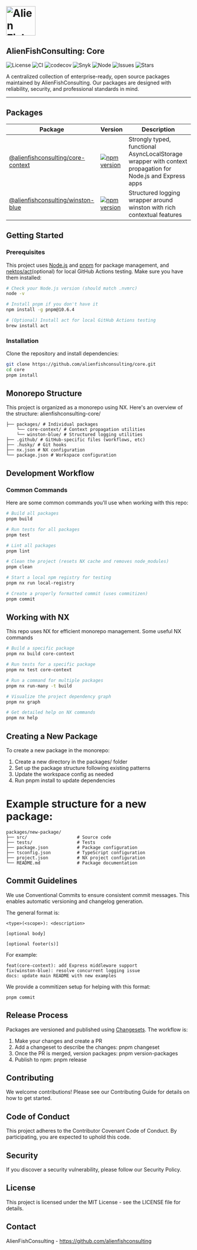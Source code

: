 # <img src="https://images2.imgbox.com/d0/fe/1YGgwXjt_o.png" width="80" alt="Alien Fish Logo"> 
## AlienFishConsulting: Core

![License](https://img.shields.io/badge/license-MIT-blue.svg)
![CI](https://github.com/alienfish-consulting/core/actions/workflows/ci.yml/badge.svg?branch=development)
![codecov](https://codecov.io/gh/alienfish-consulting/core/branch/main/graph/badge.svg)
![Snyk](https://snyk.io/test/github/alienfishconsulting/core/badge.svg)
![Node](https://img.shields.io/badge/node-%3E%3D18.0.0-brightgreen.svg)
![Issues](https://img.shields.io/github/issues/alienfish-consulting/core)
![Stars](https://img.shields.io/github/stars/alienfish-consulting/core?style=social)


A centralized collection of enterprise-ready, open source packages maintained by AlienFishConsulting. Our packages are designed with reliability, security, and professional standards in mind.

---

## Packages

| Package | Version | Description |
|---------|---------|-------------|
| [@alienfishconsulting/core-context](./packages/core-context) | [![npm version](https://img.shields.io/npm/v/@alienfishconsulting/core-context.svg)](https://www.npmjs.com/package/@alienfishconsulting/core-context) | Strongly typed, functional AsyncLocalStorage wrapper with context propagation for Node.js and Express apps |
| [@alienfishconsulting/winston-blue](./packages/winston-blue) | [![npm version](https://img.shields.io/npm/v/@alienfishconsulting/winston-blue.svg)](https://www.npmjs.com/package/@alienfishconsulting/winston-blue) | Structured logging wrapper around winston with rich contextual features |

## Getting Started

### Prerequisites

This project uses [Node.js](https://nodejs.org/) and [pnpm](https://pnpm.io/) for package management, and [nektos/act](https://github.com/nektos/act)(optional) for local GitHub Actions testing. Make sure you have them installed:

```bash
# Check your Node.js version (should match .nvmrc)
node -v

# Install pnpm if you don't have it
npm install -g pnpm@10.6.4

# (Optional) Install act for local GitHub Actions testing
brew install act
```

### Installation

Clone the repository and install dependencies:

```bash
git clone https://github.com/alienfishconsulting/core.git
cd core
pnpm install
```

## Monorepo Structure

This project is organized as a monorepo using NX. Here's an overview of the structure:
alienfishconsulting-core/ 

```
├── packages/ # Individual packages 
    └── core-context/ # Context propagation utilities 
    └── winston-blue/ # Structured logging utilities 
├── .github/ # GitHub-specific files (workflows, etc) 
├── .husky/ # Git hooks 
├── nx.json # NX configuration 
└── package.json # Workspace configuration
```


## Development Workflow

### Common Commands

Here are some common commands you'll use when working with this repo:

```bash
# Build all packages
pnpm build

# Run tests for all packages
pnpm test

# Lint all packages
pnpm lint

# Clean the project (resets NX cache and removes node_modules)
pnpm clean

# Start a local npm registry for testing
pnpm nx run local-registry

# Create a properly formatted commit (uses commitizen)
pnpm commit
```

## Working with NX

This repo uses NX for efficient monorepo management. Some useful NX commands

```bash 
# Build a specific package
pnpm nx build core-context

# Run tests for a specific package
pnpm nx test core-context

# Run a command for multiple packages
pnpm nx run-many -t build

# Visualize the project dependency graph
pnpm nx graph

# Get detailed help on NX commands
pnpm nx help
```

## Creating a New Package
To create a new package in the monorepo:

1. Create a new directory in the packages/ folder
2. Set up the package structure following existing patterns
3. Update the workspace config as needed
4. Run pnpm install to update dependencies 

# Example structure for a new package:
```
packages/new-package/
├── src/                   # Source code
├── tests/                 # Tests
├── package.json           # Package configuration
├── tsconfig.json          # TypeScript configuration
├── project.json           # NX project configuration
└── README.md              # Package documentation
```

## Commit Guidelines
We use Conventional Commits to ensure consistent commit messages. This enables automatic versioning and changelog generation.

The general format is:
```
<type>(<scope>): <description>

[optional body]

[optional footer(s)]
```
For example:

```
feat(core-context): add Express middleware support
fix(winston-blue): resolve concurrent logging issue
docs: update main README with new examples
```

We provide a commitizen setup for helping with this format:

`pnpm commit`

## Release Process
Packages are versioned and published using [Changesets](https://github.com/changesets/changesets). The workflow is:

1. Make your changes and create a PR
2. Add a changeset to describe the changes: pnpm changeset
3. Once the PR is merged, version packages: pnpm version-packages
4. Publish to npm: pnpm release

## Contributing
We welcome contributions! Please see our Contributing Guide for details on how to get started.

## Code of Conduct
This project adheres to the Contributor Covenant Code of Conduct. By participating, you are expected to uphold this code.

## Security
If you discover a security vulnerability, please follow our Security Policy.

## License
This project is licensed under the MIT License - see the LICENSE file for details.

## Contact
AlienFishConsulting - https://github.com/alienfishconsulting